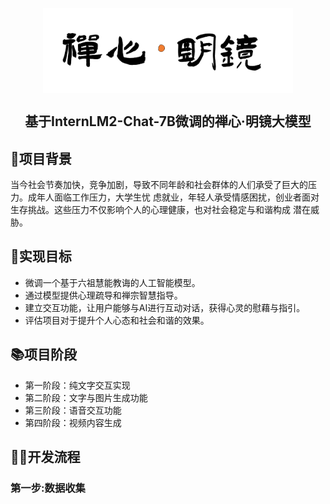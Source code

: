 <p align="center">
 <img width="400px" src="./image/Logo.png" align="center" alt="GitHub Readme Stats" />
 <h2 align="center">基于InternLM2-Chat-7B微调的禅心·明镜大模型</h2>
</p> 

## 📖项目背景
当今社会节奏加快，竞争加剧，导致不同年龄和社会群体的人们承受了巨大的压力。成年人面临工作压力，大学生忧
虑就业，年轻人承受情感困扰，创业者面对生存挑战。这些压力不仅影响个人的心理健康，也对社会稳定与和谐构成
潜在威胁。
## 🚀实现目标
- 微调一个基于六祖慧能教诲的人工智能模型。
- 通过模型提供心理疏导和禅宗智慧指导。
- 建立交互功能，让用户能够与AI进行互动对话，获得心灵的慰藉与指引。
- 评估项目对于提升个人心态和社会和谐的效果。
## 📚项目阶段
- 第一阶段：纯文字交互实现
- 第二阶段：文字与图片生成功能
- 第三阶段：语音交互功能
- 第四阶段：视频内容生成
## 👨‍💻开发流程
### 第一步:数据收集
